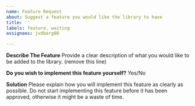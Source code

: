 ```yaml
---
name: Feature Request
about: Suggest a feature you would like the library to have
title: ''
labels: feature, waiting
assignees: jvdberg08

---
```


**Describe The Feature**
Provide a clear description of what you would like to be added to the library. (remove this line)

**Do you wish to implement this feature yourself?**
Yes/No

**Solution**
Please explain how you will implement this feature as clearly as possible. Do not start implementing this feature before it has been approved, otherwise it might be a waste of time.

